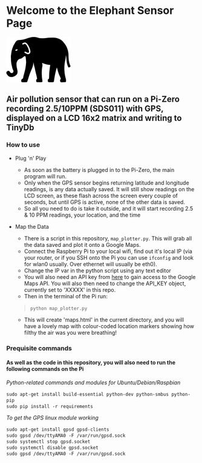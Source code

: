 # Welcome to the Elephant Sensor Page

![Elephant Sensor](icon.png)

## Air pollution sensor that can run on a Pi-Zero recording 2.5/10PPM (SDS011) with GPS, displayed on a LCD 16x2 matrix and writing to TinyDb

### How to use
- Plug 'n' Play
  - As soon as the battery is plugged in to the Pi-Zero, the main program will run.
  - Only when the GPS sensor begins returning latitude and longitude readings, is any data actually saved. It will still show readings on the LCD screen, as these flash across the screen every couple of seconds, but until GPS is active, none of the other data is saved.
  - So all you need to do is take it outside, and it will start recording 2.5 & 10 PPM readings, your location, and the time
 
- Map the Data
  - There is a script in this repository, `map_plotter.py`. This will grab all the data saved and plot it onto a Google Maps.
  - Connect the Raspberry Pi to your local wifi, find out it's local IP (via your router, or if you SSH onto the Pi you can use `ifconfig` and look for wlan0 usually. Over ethernet will usually be eth0).
  - Change the IP var in the python script using any text editor
  - You will also need an API key from [here](https://developers.google.com/maps/documentation/javascript/get-api-key) to gain access to the Google Maps API. You will also then need to change the API_KEY object, currently set to 'XXXXX' in this repo. 
  - Then in the terminal of the Pi run:
  > `python map_plotter.py`
  - This will create 'maps.html' in the current directory, and you will have a lovely map with colour-coded location markers showing how filthy the air was you were breathing!


### Prequisite commands
#### As well as the code in this repository, you will also need to run the following commands on the Pi

_Python-related commands and modules for Ubuntu/Debian/Raspbian_

```
sudo apt-get install build-essential python-dev python-smbus python-pip
sudo pip install -r requirements
```

_To get the GPS linux module working_

```
sudo apt-get install gpsd gpsd-clients
sudo gpsd /dev/ttyAMA0 -F /var/run/gpsd.sock
sudo systemctl stop gpsd.socket
sudo systemctl disable gpsd.socket
sudo gpsd /dev/ttyAMA0 -F /var/run/gpsd.sock
```
